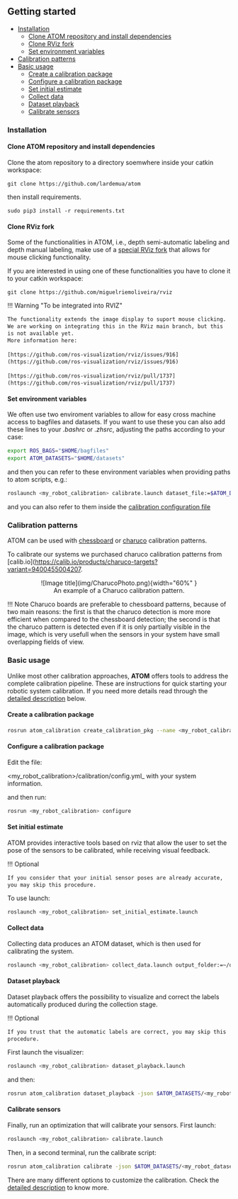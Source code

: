 
## Getting started

  - [Installation](#installation)
    - [Clone ATOM repository and install dependencies](#clone-atom-repository-and-install-dependencies)
    - [Clone RViz fork](#clone-rviz-fork)
    - [Set environment variables](#set-environment-variables)
  - [Calibration patterns](#calibration-patterns)
  - [Basic usage](#basic-usage)
    - [Create a calibration package](#create-a-calibration-package)
    - [Configure a calibration package](#configure-a-calibration-package)
    - [Set initial estimate](#set-initial-estimate)
    - [Collect data](#collect-data)
    - [Dataset playback](#dataset-playback)
    - [Calibrate sensors](#calibrate-sensors)

### Installation

#### Clone ATOM repository and install dependencies

Clone the atom repository to a directory soemwhere inside your catkin workspace:

    git clone https://github.com/lardemua/atom

then install requirements.

    sudo pip3 install -r requirements.txt


#### Clone RViz fork

Some of the functionalities in ATOM, i.e., depth semi-automatic labeling and depth manual labeling, make use of a 
[special RViz fork](https://github.com/miguelriemoliveira/rviz) that allows for mouse clicking functionality. 

If you are interested in using one of these functionalities you have to clone it to your catkin workspace:

    git clone https://github.com/miguelriemoliveira/rviz

!!! Warning "To be integrated into RVIZ"

    The functionality extends the image display to suport mouse clicking. We are working on integrating this in the RViz main branch, but this is not available yet.
    More information here:

    [https://github.com/ros-visualization/rviz/issues/916](https://github.com/ros-visualization/rviz/issues/916)

    [https://github.com/ros-visualization/rviz/pull/1737](https://github.com/ros-visualization/rviz/pull/1737)

#### Set environment variables

We often use two enviroment variables to allow for easy cross machine access to bagfiles and datasets. If you want to use these you can also add these lines to your _.bashrc_ or _.zhsrc_, adjusting the paths according to your case:

```bash
export ROS_BAGS="$HOME/bagfiles"
export ATOM_DATASETS="$HOME/datasets"
```

and then you can refer to these environment variables when providing paths to atom scripts, e.g.:

```bash
roslaunch <my_robot_calibration> calibrate.launch dataset_file:=$ATOM_DATASETS/<my_dataset>/dataset.json
```

and you can also refer to them inside the [calibration configuration file](https://github.com/lardemua/atlascar2/blob/0c065508f325fb57e0439c1ba2e00f9468cd73e7/atlascar2_calibration/calibration/config.yml#L14)


### Calibration patterns

ATOM can be used with [chessboard](https://docs.opencv.org/4.x/d9/d0c/group__calib3d.html#ga93efa9b0aa890de240ca32b11253dd4a) or [charuco](https://docs.opencv.org/4.x/df/d4a/tutorial_charuco_detection.html) calibration patterns.

To calibrate our systems we purchased charuco calibration patterns from [calib.io](https://calib.io/products/charuco-targets?variant=9400455004207.


<figure markdown align=center>
  ![Image title](img/CharucoPhoto.png){width="60%" }
  <figcaption align=center>An example of a Charuco calibration pattern.</figcaption>
</figure>

!!! Note
    Charuco boards are preferable to chessboard patterns, because of two main reasons: the first is that the charuco detection is more more efficient when compared to the chessboard detection; the second is that the charuco pattern is detected even if it is only partially visible in the image, which is very usefull when the sensors in your system have small overlapping fields of view.



### Basic usage

Unlike most other calibration approaches, **ATOM** offers tools to address the complete calibration pipeline. These are
instructions for quick starting your robotic system calibration. If you need more details read through
the [detailed description](procedures.md) below.


#### Create a calibration package 

```bash
rosrun atom_calibration create_calibration_pkg --name <my_robot_calibration>
```

#### Configure a calibration package

Edit the file:

   <my_robot_calibration\>/calibration/config.yml_ with your system information.

and then run:

```bash
rosrun <my_robot_calibration> configure 
```

#### Set initial estimate 

ATOM provides interactive tools based on rviz that allow the user to set the pose of the sensors to be calibrated, while receiving visual feedback.

!!! Optional

    If you consider that your initial sensor poses are already accurate, you may skip this procedure.

To use launch:

```bash
roslaunch <my_robot_calibration> set_initial_estimate.launch 
```

#### Collect data 

Collecting data produces an ATOM dataset, which is then used for calibrating the system.

```bash
roslaunch <my_robot_calibration> collect_data.launch output_folder:=~/datasets/<my_dataset> 
```

#### Dataset playback

Dataset playback offers the possibility to visualize and correct the labels automatically produced during the collection stage.

!!! Optional

    If you trust that the automatic labels are correct, you may skip this procedure.


First launch the visualizer:
   
```bash
roslaunch <my_robot_calibration> dataset_playback.launch
```

and then:

```bash
rosrun atom_calibration dataset_playback -json $ATOM_DATASETS/<my_robot_calibration>/<your_dataset>/dataset.json -uic -si  -ow
```

#### Calibrate sensors 

Finally, run an optimization that will calibrate your sensors. First launch:

```bash
roslaunch <my_robot_calibration> calibrate.launch 
```

Then, in a second terminal, run the calibrate script:

```bash
rosrun atom_calibration calibrate -json $ATOM_DATASETS/<my_robot_dataset>/dataset.json -v -rv -si 
```

There are many different options to customize the calibration. Check the [detailed description](procedures.md#calibrate) to know more.

